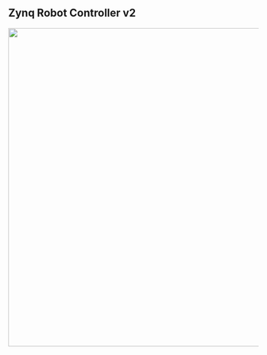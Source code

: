 
## Zynq Robot Controller v2

<p align="center"> <img width="640" src="?raw=True"/> </p>
<p align="center"></p>
